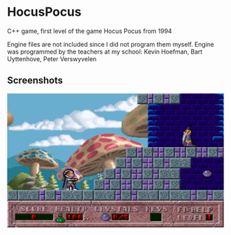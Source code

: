# HocusPocus
C++ game, first level of the game Hocus Pocus from 1994

Engine files are not included since I did not program them myself. Engine was programmed by the teachers at my school: Kevin Hoefman, Bart Uyttenhove, Peter Verswyvelen

## Screenshots
![001](https://raw.githubusercontent.com/woutdp/HocusPocus/master/Screenshots/001.png)
